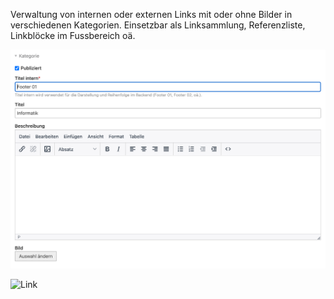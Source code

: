 Verwaltung von internen oder externen Links mit oder ohne Bilder in verschiedenen Kategorien. Einsetzbar als Linksammlung, Referenzliste, Linkblöcke im Fussbereich oä.

![Category](preview/linklist_category.png)

![Link](preview/linklist_link.png.png)
